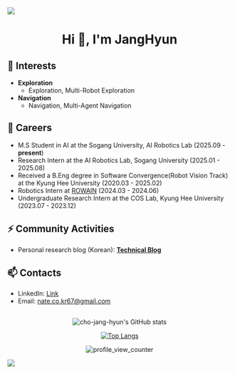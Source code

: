 <div>
<img src="https://capsule-render.vercel.app/api?type=waving&color=BDBDC8&height=80&section=header" />

<h1 align="center">Hi 👋, I'm JangHyun</h1>

## 🌱 Interests
- **Exploration**
  - Exploration, Multi-Robot Exploration
- **Navigation**
  - Navigation, Multi-Agent Navigation


## 🔭 Careers
- M.S Student in AI at the Sogang University, AI Robotics Lab (2025.09 - **present**)
- Research Intern at the AI Robotics Lab, Sogang University (2025.01 - 2025.08)
- Received a B.Eng degree in Software Convergence(Robot Vision Track) at the Kyung Hee University (2020.03 - 2025.02)
- Robotics Intern at [ROWAIN](https://rowain.com/) (2024.03 - 2024.06)
- Undergraduate Research Intern at the COS Lab, Kyung Hee University (2023.07 - 2023.12)



## ⚡ Community Activities
- Personal research blog (Korean): [**Technical Blog**](https://priceless-hyun.tistory.com/)


## 📫 Contacts
- LinkedIn: [Link](https://www.linkedin.com/in/janghyun-cho/)
- Email: nate.co.kr67@gmail.com


##

<div align="center">

  ![cho-jang-hyun's GitHub stats](https://github-readme-stats.vercel.app/api?username=cho-jang-hyun&count_private=true&show_icons=true)

  [![Top Langs](https://github-readme-stats.vercel.app/api/top-langs/?username=cho-jang-hyun&exclude_repo=cho-jang-hyun.github.io,cho-jang-hyun.github.io-legacyblog_source,cho-jang-hyun,&layout=compact)](https://github.com/anuraghazra/github-readme-stats)

  ![profile_view_counter](https://komarev.com/ghpvc/?username=cho-jang-hyun)
</div>

<img src="https://capsule-render.vercel.app/api?type=waving&color=BDBDC8&height=80&section=footer" />
</div>
